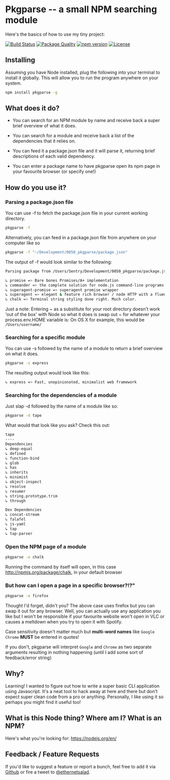 Pkgparse -- a small NPM searching module
===================

Here's the basics of how to use my tiny project:

[![Build Status](https://travis-ci.org/marcus-crane/pkgparse.svg?branch=master)](https://travis-ci.org/marcus-crane/pkgparse)
[![Package Quality](http://npm.packagequality.com/shield/pkgparse.svg)](http://npm.packagequality.com/shield/pkgparse.svg)
[![npm version](https://badge.fury.io/js/pkgparse.svg)](https://badge.fury.io/js/pkgparse)
[![License](https://img.shields.io/badge/license-TIM-28BCCE.svg)](https://img.shields.io/badge/license-TIM-28BCCE.svg)


## Installing

Assuming you have Node installed, plug the following into your terminal to install it globally. This will allow you to run the program anywhere on your system.

```sh
npm install pkgparse -g
```

## What does it do?

* You can search for an NPM module by name and receive back a super brief overview of what it does.

* You can search for a module and receive back a list of the dependencies that it relies on.

* You can feed it a package.json file and it will parse it, returning brief descriptions of each valid dependency.

* You can enter a package name to have pkgparse open its npm page in your favourite browser (or specify one!)

## How do you use it?

### Parsing a package.json file

You can use -f to fetch the package.json file in your current working directory.

```sh
pkgparse -f
```

Alternatively, you can feed in a package.json file from anywhere on your computer like so

```sh
pkgparse -f "~/Development/0050_pkgparse/package.json"
```

The output of -f would look similar to the following:

```sh
Parsing package from /Users/Sentry/Development/0050_pkgparse/package.json

↳ promise => Bare bones Promises/A+ implementation
↳ commander => the complete solution for node.js command-line programs
↳ superagent-promise => superagent promise wrapper
↳ superagent => elegant & feature rich browser / node HTTP with a fluent API
↳ chalk => Terminal string styling done right. Much color.
```

Just a note: Entering ~ as a substitute for your root directory doesn't work 'out of the box' with Node so what it does is swap out ~ for whatever your process.env.HOME variable is: On OS X for example, this would be `/Users/username/`

### Searching for a specific module

You can use -s followed by the name of a module to return a brief overview on what it does.

```sh
pkgparse -s express
```

The resulting output would look like this:

```sh
↳ express => Fast, unopinionated, minimalist web framework
```

### Searching for the dependencies of a module

Just slap -d followed by the name of a module like so:

```sh
pkgparse -d tape
```

What would that look like you ask? Check this out:

```sh
tape
----
Dependencies
↳ deep-equal
↳ defined
↳ function-bind
↳ glob
↳ has
↳ inherits
↳ minimist
↳ object-inspect
↳ resolve
↳ resumer
↳ string.prototype.trim
↳ through

Dev Dependencies
↳ concat-stream
↳ falafel
↳ js-yaml
↳ tap
↳ tap-parser
```

### Open the NPM page of a module

```sh
pkgparse -o chalk
```

Running the command by itself will open, in this case http://npmjs.org/package/chalk, in your default browser

### But how can I open a page in a specific browser?!?"

```sh
pkgparse -o firefox
```

Thought I'd forget, didn't you? The above case uses firefox but you can swap it out for any browser. Well, you can actually use any application you like but I won't be responsible if your favourite website won't open in VLC or causes a meltdown when you try to open it with Spotify.

Case sensitivity doesn't matter much but **multi-word names** like `Google Chrome` **MUST** be entered in quotes!

If you don't, pkgparse will interpret `Google` and `Chrome` as two separate arguments resulting in nothing happening (until I add some sort of feedback/error string)

## Why?

Learning! I wanted to figure out how to write a super basic CLI application using Javascript. It's a neat tool to hack away at here and there but don't expect super clean code from a pro or anything. Personally, I like using it so perhaps you might find it useful too!

## What is this Node thing? Where am I? What is an NPM?

Here's what you're looking for: https://nodejs.org/en/

## Feedback / Feature Requests

If you'd like to suggest a feature or report a bunch, feel free to add it via [Github](https://github.com/marcus-crane/pkgparse) or fire a tweet to [@ethernetsalad](http://twitter.com/ethernetsalad).
